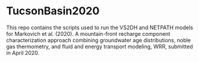 # TucsonBasin2020

This repo contains the scripts used to run the VS2DH and NETPATH models for Markovich et al. (2020). A mountain-front recharge component characterization approach combining groundwater age distributions, noble gas thermometry, and fluid and energy transport modeling, WRR, submitted in April 2020. 
